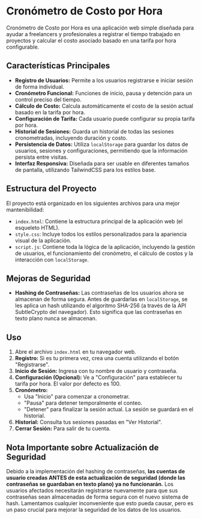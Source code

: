 # Cronómetro de Costo por Hora

Cronómetro de Costo por Hora es una aplicación web simple diseñada para ayudar a freelancers y profesionales a registrar el tiempo trabajado en proyectos y calcular el costo asociado basado en una tarifa por hora configurable.

## Características Principales

*   **Registro de Usuarios:** Permite a los usuarios registrarse e iniciar sesión de forma individual.
*   **Cronómetro Funcional:** Funciones de inicio, pausa y detención para un control preciso del tiempo.
*   **Cálculo de Costo:** Calcula automáticamente el costo de la sesión actual basado en la tarifa por hora.
*   **Configuración de Tarifa:** Cada usuario puede configurar su propia tarifa por hora.
*   **Historial de Sesiones:** Guarda un historial de todas las sesiones cronometradas, incluyendo duración y costo.
*   **Persistencia de Datos:** Utiliza `localStorage` para guardar los datos de usuarios, sesiones y configuraciones, permitiendo que la información persista entre visitas.
*   **Interfaz Responsiva:** Diseñada para ser usable en diferentes tamaños de pantalla, utilizando TailwindCSS para los estilos base.

## Estructura del Proyecto

El proyecto está organizado en los siguientes archivos para una mejor mantenibilidad:

*   `index.html`: Contiene la estructura principal de la aplicación web (el esqueleto HTML).
*   `style.css`: Incluye todos los estilos personalizados para la apariencia visual de la aplicación.
*   `script.js`: Contiene toda la lógica de la aplicación, incluyendo la gestión de usuarios, el funcionamiento del cronómetro, el cálculo de costos y la interacción con `localStorage`.

## Mejoras de Seguridad

*   **Hashing de Contraseñas:** Las contraseñas de los usuarios ahora se almacenan de forma segura. Antes de guardarlas en `localStorage`, se les aplica un hash utilizando el algoritmo SHA-256 (a través de la API SubtleCrypto del navegador). Esto significa que las contraseñas en texto plano nunca se almacenan.

## Uso

1.  Abre el archivo `index.html` en tu navegador web.
2.  **Registro:** Si es tu primera vez, crea una cuenta utilizando el botón "Registrarse".
3.  **Inicio de Sesión:** Ingresa con tu nombre de usuario y contraseña.
4.  **Configuración (Opcional):** Ve a "Configuración" para establecer tu tarifa por hora. El valor por defecto es 100.
5.  **Cronómetro:**
    *   Usa "Inicio" para comenzar a cronometrar.
    *   "Pausa" para detener temporalmente el conteo.
    *   "Detener" para finalizar la sesión actual. La sesión se guardará en el historial.
6.  **Historial:** Consulta tus sesiones pasadas en "Ver Historial".
7.  **Cerrar Sesión:** Para salir de tu cuenta.

## Nota Importante sobre Actualización de Seguridad

Debido a la implementación del hashing de contraseñas, **las cuentas de usuario creadas ANTES de esta actualización de seguridad (donde las contraseñas se guardaban en texto plano) ya no funcionarán.** Los usuarios afectados necesitarán registrarse nuevamente para que sus contraseñas sean almacenadas de forma segura con el nuevo sistema de hash. Lamentamos cualquier inconveniente que esto pueda causar, pero es un paso crucial para mejorar la seguridad de los datos de los usuarios.
